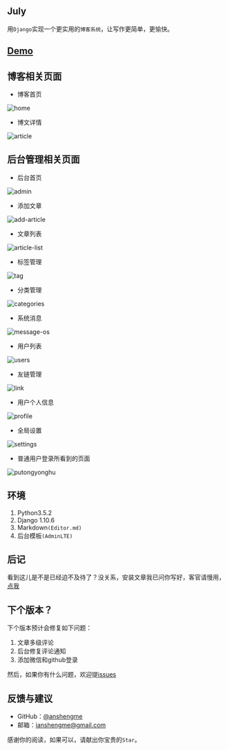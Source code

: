 ## July

用`Django`实现一个更实用的`博客系统`，让写作更简单，更愉快。

[Demo](https://blog.ansheng.me/)
---

## 博客相关页面

- 博客首页

![home](https://github.com/anshengme/July/raw/master/doc/img/home.png)

- 博文详情

![article](https://github.com/anshengme/July/raw/master/doc/img/article.png)

## 后台管理相关页面

- 后台首页

![admin](https://github.com/anshengme/July/raw/master/doc/img/admin.png)

- 添加文章

![add-article](https://github.com/anshengme/July/raw/master/doc/img/add-article.png)

- 文章列表

![article-list](https://github.com/anshengme/July/raw/master/doc/img/article-list.png)


- 标签管理

![tag](https://github.com/anshengme/July/raw/master/doc/img/tag.png)

- 分类管理

![categories](https://github.com/anshengme/July/raw/master/doc/img/categories.png)

- 系统消息

![message-os](https://github.com/anshengme/July/raw/master/doc/img/message-os.png)

- 用户列表

![users](https://github.com/anshengme/July/raw/master/doc/img/users.png)

- 友链管理

![link](https://github.com/anshengme/July/raw/master/doc/img/link.png)

- 用户个人信息

![profile](https://github.com/anshengme/July/raw/master/doc/img/profile.png)

- 全局设置

![settings](https://github.com/anshengme/July/raw/master/doc/img/settings.png)

- 普通用户登录所看到的页面

![putongyonghu](https://github.com/anshengme/July/raw/master/doc/img/putongyonghu.png)

## 环境

1. Python3.5.2
2. Django 1.10.6
3. Markdown`(Editor.md)`
4. 后台模板`(AdminLTE)`

## 后记

看到这儿是不是已经迫不及待了？没关系，安装文章我已问你写好，客官请慢用，[点我](https://github.com/anshengme/July/blob/master/doc/install.md)

## 下个版本？

下个版本预计会修复如下问题：

1. 文章多级评论
2. 后台修复评论通知
3. 添加微信和github登录

然后，如果你有什么问题，欢迎提[issues](https://github.com/anshengme/July/issues)

## 反馈与建议

- GitHub：[@anshengme](https://github.com/anshengme/july)
- 邮箱：<ianshengme@gmail.com>

感谢你的阅读，如果可以，请献出你宝贵的`Star`。
